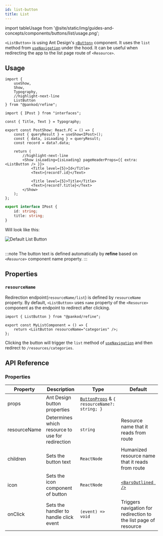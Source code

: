 ```yaml
---
id: list-button
title: List
---
```


import tableUsage from '@site/static/img/guides-and-concepts/components/buttons/list/usage.png';

`<ListButton>` is using Ant Design's [`<Button>`](https://ant.design/components/button/) component. It uses the `list` method from [`useNavigation`](api-references/hooks/navigation/useNavigation.md) under the hood. It can be useful when redirecting the app to the list page route of `<Resource>`.

## Usage

```tsx
import { 
    useShow,
    Show,
    Typography,
    //highlight-next-line
    ListButton
} from "@pankod/refine";

import { IPost } from "interfaces";

const { Title, Text } = Typography;

export const PostShow: React.FC = () => {
    const { queryResult } = useShow<IPost>();
    const { data, isLoading } = queryResult;
    const record = data?.data;

    return (
        //highlight-next-line
        <Show isLoading={isLoading} pageHeaderProps={{ extra: <ListButton /> }}>
            <Title level={5}>Id</Title>
            <Text>{record?.id}</Text>

            <Title level={5}>Title</Title>
            <Text>{record?.title}</Text>
        </Show>
    );
};
```

```ts
export interface IPost {
    id: string;
    title: string;
}
```

Will look like this:

<div>
    <img src={tableUsage} alt="Default List Button" />
</div>
<br/>

:::note
The button text is defined automatically by **refine** based on *`<Resource>`* component name property.
:::

## Properties

### `resourceName`

Redirection endpoint(`resourceName/list`) is defined by `resourceName` property. By default, `<ListButton>` uses `name` property of the `<Resource>` component as the endpoint to redirect after clicking.

```tsx
import { ListButton } from "@pankod/refine";

export const MyListComponent = () => {
    return <ListButton resourceName="categories" />;
};
```

Clicking the button will trigger the `list` method of [`useNavigation`](api-references/hooks/navigation/useNavigation.md) and then redirect to `/resources/categories`.

## API Reference

### Properties

| Property     | Description                                   | Type                                                                                      | Default                                                       |
| ------------ | --------------------------------------------- | ----------------------------------------------------------------------------------------- | ------------------------------------------------------------- |
| props        | Ant Design button properties                    | [`ButtonProps`](https://ant.design/components/button/#API) & `{ resourceName?: string; }` |                                                               |
| resourceName | Determines which resource to use for redirection | `string`                                                                                  | Resource name that it reads from route                             |
| children     | Sets the button text                           | `ReactNode`                                                                               | Humanized resource name that it reads from route                   |
| icon         | Sets the icon component of button              | `ReactNode`                                                                               | [`<BarsOutlined />`](https://ant.design/components/icon/)     |
| onClick      | Sets the handler to handle click event         | `(event) => void`                                                                         | Triggers navigation for redirection to the list page of resource |
